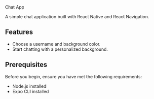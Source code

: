 Chat App

A simple chat application built with React Native and React Navigation.

## Features

- Choose a username and background color.
- Start chatting with a personalized background.


## Prerequisites

Before you begin, ensure you have met the following requirements:

- Node.js installed
- Expo CLI installed
